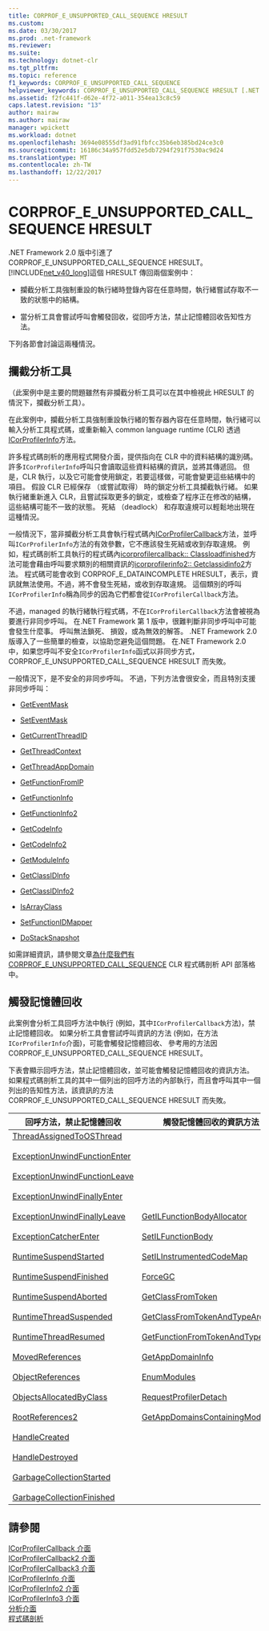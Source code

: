 ```yaml
---
title: CORPROF_E_UNSUPPORTED_CALL_SEQUENCE HRESULT
ms.custom: 
ms.date: 03/30/2017
ms.prod: .net-framework
ms.reviewer: 
ms.suite: 
ms.technology: dotnet-clr
ms.tgt_pltfrm: 
ms.topic: reference
f1_keywords: CORPROF_E_UNSUPPORTED_CALL_SEQUENCE
helpviewer_keywords: CORPROF_E_UNSUPPORTED_CALL_SEQUENCE HRESULT [.NET Framework profiling]
ms.assetid: f2fc441f-d62e-4f72-a011-354ea13c8c59
caps.latest.revision: "13"
author: mairaw
ms.author: mairaw
manager: wpickett
ms.workload: dotnet
ms.openlocfilehash: 3694e08555df3ad91fbfcc35b6eb385bd24ce3c0
ms.sourcegitcommit: 16186c34a957fdd52e5db7294f291f7530ac9d24
ms.translationtype: MT
ms.contentlocale: zh-TW
ms.lasthandoff: 12/22/2017
---
```

# <a name="corprofeunsupportedcallsequence-hresult"></a>CORPROF_E_UNSUPPORTED_CALL_SEQUENCE HRESULT
.NET Framework 2.0 版中引進了 CORPROF_E_UNSUPPORTED_CALL_SEQUENCE HRESULT。 [!INCLUDE[net_v40_long](../../../../includes/net-v40-long-md.md)]這個 HRESULT 傳回兩個案例中：  
  
-   攔截分析工具強制重設的執行緒時登錄內容在任意時間，執行緒嘗試存取不一致的狀態中的結構。  
  
-   當分析工具會嘗試呼叫會觸發回收，從回呼方法，禁止記憶體回收告知性方法。  
  
 下列各節會討論這兩種情況。  
  
## <a name="hijacking-profilers"></a>攔截分析工具  
 （此案例中是主要的問題雖然有非攔截分析工具可以在其中檢視此 HRESULT 的情況下，攔截分析工具）。  
  
 在此案例中，攔截分析工具強制重設執行緒的暫存器內容在任意時間，執行緒可以輸入分析工具程式碼，或重新輸入 common language runtime (CLR) 透過[ICorProfilerInfo](../../../../docs/framework/unmanaged-api/profiling/icorprofilerinfo-interface.md)方法。  
  
 許多程式碼剖析的應用程式開發介面，提供指向在 CLR 中的資料結構的識別碼。 許多`ICorProfilerInfo`呼叫只會讀取這些資料結構的資訊，並將其傳遞回。 但是，CLR 執行，以及它可能會使用鎖定，若要這樣做，可能會變更這些結構中的項目。 假設 CLR 已經保存 （或嘗試取得） 時的鎖定分析工具攔截執行緒。 如果執行緒重新進入 CLR，且嘗試採取更多的鎖定，或檢查了程序正在修改的結構，這些結構可能不一致的狀態。 死結 （deadlock） 和存取違規可以輕鬆地出現在這種情況。  
  
 一般情況下，當非攔截分析工具會執行程式碼內[ICorProfilerCallback](../../../../docs/framework/unmanaged-api/profiling/icorprofilercallback-interface.md)方法，並呼叫`ICorProfilerInfo`方法的有效參數，它不應該發生死結或收到存取違規。 例如，程式碼剖析工具執行的程式碼內[icorprofilercallback:: Classloadfinished](../../../../docs/framework/unmanaged-api/profiling/icorprofilercallback-classloadfinished-method.md)方法可能會藉由呼叫要求類別的相關資訊的[icorprofilerinfo2:: Getclassidinfo2](../../../../docs/framework/unmanaged-api/profiling/icorprofilerinfo2-getclassidinfo2-method.md)方法。 程式碼可能會收到 CORPROF_E_DATAINCOMPLETE HRESULT，表示，資訊就無法使用。不過，將不會發生死結，或收到存取違規。 這個類別的呼叫`ICorProfilerInfo`稱為同步的因為它們都會從`ICorProfilerCallback`方法。  
  
 不過，managed 的執行緒執行程式碼，不在`ICorProfilerCallback`方法會被視為要進行非同步呼叫。 在.NET Framework 第 1 版中，很難判斷非同步呼叫中可能會發生什麼事。 呼叫無法鎖死、 損毀，或為無效的解答。 .NET Framework 2.0 版導入了一些簡單的檢查，以協助您避免這個問題。 在.NET Framework 2.0 中，如果您呼叫不安全`ICorProfilerInfo`函式以非同步方式，CORPROF_E_UNSUPPORTED_CALL_SEQUENCE HRESULT 而失敗。  
  
 一般情況下，是不安全的非同步呼叫。 不過，下列方法會很安全，而且特別支援非同步呼叫：  
  
-   [GetEventMask](../../../../docs/framework/unmanaged-api/profiling/icorprofilerinfo-geteventmask-method.md)  
  
-   [SetEventMask](../../../../docs/framework/unmanaged-api/profiling/icorprofilerinfo-seteventmask-method.md)  
  
-   [GetCurrentThreadID](../../../../docs/framework/unmanaged-api/profiling/icorprofilerinfo-getcurrentthreadid-method.md)  
  
-   [GetThreadContext](../../../../docs/framework/unmanaged-api/profiling/icorprofilerinfo-getthreadcontext-method.md)  
  
-   [GetThreadAppDomain](../../../../docs/framework/unmanaged-api/profiling/icorprofilerinfo2-getthreadappdomain-method.md)  
  
-   [GetFunctionFromIP](../../../../docs/framework/unmanaged-api/profiling/icorprofilerinfo-getfunctionfromip-method.md)  
  
-   [GetFunctionInfo](../../../../docs/framework/unmanaged-api/profiling/icorprofilerinfo-getfunctioninfo-method.md)  
  
-   [GetFunctionInfo2](../../../../docs/framework/unmanaged-api/profiling/icorprofilerinfo2-getfunctioninfo2-method.md)  
  
-   [GetCodeInfo](../../../../docs/framework/unmanaged-api/profiling/icorprofilerinfo-getcodeinfo-method.md)  
  
-   [GetCodeInfo2](../../../../docs/framework/unmanaged-api/profiling/icorprofilerinfo2-getcodeinfo2-method.md)  
  
-   [GetModuleInfo](../../../../docs/framework/unmanaged-api/profiling/icorprofilerinfo-getmoduleinfo-method.md)  
  
-   [GetClassIDInfo](../../../../docs/framework/unmanaged-api/profiling/icorprofilerinfo-getclassidinfo-method.md)  
  
-   [GetClassIDInfo2](../../../../docs/framework/unmanaged-api/profiling/icorprofilerinfo2-getclassidinfo2-method.md)  
  
-   [IsArrayClass](../../../../docs/framework/unmanaged-api/profiling/icorprofilerinfo-isarrayclass-method.md)  
  
-   [SetFunctionIDMapper](../../../../docs/framework/unmanaged-api/profiling/icorprofilerinfo-setfunctionidmapper-method.md)  
  
-   [DoStackSnapshot](../../../../docs/framework/unmanaged-api/profiling/icorprofilerinfo2-dostacksnapshot-method.md)  
  
 如需詳細資訊，請參閱文章[為什麼我們有 CORPROF_E_UNSUPPORTED_CALL_SEQUENCE](http://go.microsoft.com/fwlink/?LinkId=169156) CLR 程式碼剖析 API 部落格中。  
  
## <a name="triggering-garbage-collections"></a>觸發記憶體回收  
 此案例會分析工具回呼方法中執行 (例如，其中`ICorProfilerCallback`方法)，禁止記憶體回收。 如果分析工具會嘗試呼叫資訊的方法 (例如，在方法`ICorProfilerInfo`介面)，可能會觸發記憶體回收、 參考用的方法因 CORPROF_E_UNSUPPORTED_CALL_SEQUENCE HRESULT。  
  
 下表會顯示回呼方法，禁止記憶體回收，並可能會觸發記憶體回收的資訊方法。 如果程式碼剖析工具的其中一個列出的回呼方法的內部執行，而且會呼叫其中一個列出的告知性方法，該資訊的方法 CORPROF_E_UNSUPPORTED_CALL_SEQUENCE HRESULT 而失敗。  
  
|回呼方法，禁止記憶體回收|觸發記憶體回收的資訊方法|  
|------------------------------------------------------|------------------------------------------------------------|  
|[ThreadAssignedToOSThread](../../../../docs/framework/unmanaged-api/profiling/icorprofilercallback-threadassignedtoosthread-method.md)<br /><br /> [ExceptionUnwindFunctionEnter](../../../../docs/framework/unmanaged-api/profiling/icorprofilercallback-exceptionunwindfunctionenter-method.md)<br /><br /> [ExceptionUnwindFunctionLeave](../../../../docs/framework/unmanaged-api/profiling/icorprofilercallback-exceptionunwindfunctionleave-method.md)<br /><br /> [ExceptionUnwindFinallyEnter](../../../../docs/framework/unmanaged-api/profiling/icorprofilercallback-exceptionunwindfinallyenter-method.md)<br /><br /> [ExceptionUnwindFinallyLeave](../../../../docs/framework/unmanaged-api/profiling/icorprofilercallback-exceptionunwindfinallyleave-method.md)<br /><br /> [ExceptionCatcherEnter](../../../../docs/framework/unmanaged-api/profiling/icorprofilercallback-exceptioncatcherenter-method.md)<br /><br /> [RuntimeSuspendStarted](../../../../docs/framework/unmanaged-api/profiling/icorprofilercallback-runtimesuspendstarted-method.md)<br /><br /> [RuntimeSuspendFinished](../../../../docs/framework/unmanaged-api/profiling/icorprofilercallback-runtimesuspendfinished-method.md)<br /><br /> [RuntimeSuspendAborted](../../../../docs/framework/unmanaged-api/profiling/icorprofilercallback-runtimesuspendaborted-method.md)<br /><br /> [RuntimeThreadSuspended](../../../../docs/framework/unmanaged-api/profiling/icorprofilercallback-runtimethreadsuspended-method.md)<br /><br /> [RuntimeThreadResumed](../../../../docs/framework/unmanaged-api/profiling/icorprofilercallback-runtimethreadresumed-method.md)<br /><br /> [MovedReferences](../../../../docs/framework/unmanaged-api/profiling/icorprofilercallback-movedreferences-method.md)<br /><br /> [ObjectReferences](../../../../docs/framework/unmanaged-api/profiling/icorprofilercallback-objectreferences-method.md)<br /><br /> [ObjectsAllocatedByClass](../../../../docs/framework/unmanaged-api/profiling/icorprofilercallback-objectsallocatedbyclass-method.md)<br /><br /> [RootReferences2](../../../../docs/framework/unmanaged-api/profiling/icorprofilercallback-rootreferences-method.md)<br /><br /> [HandleCreated](../../../../docs/framework/unmanaged-api/profiling/icorprofilercallback2-handlecreated-method.md)<br /><br /> [HandleDestroyed](../../../../docs/framework/unmanaged-api/profiling/icorprofilercallback2-handledestroyed-method.md)<br /><br /> [GarbageCollectionStarted](../../../../docs/framework/unmanaged-api/profiling/icorprofilercallback2-garbagecollectionstarted-method.md)<br /><br /> [GarbageCollectionFinished](../../../../docs/framework/unmanaged-api/profiling/icorprofilercallback2-garbagecollectionfinished-method.md)|[GetILFunctionBodyAllocator](../../../../docs/framework/unmanaged-api/profiling/icorprofilerinfo-getilfunctionbodyallocator-method.md)<br /><br /> [SetILFunctionBody](../../../../docs/framework/unmanaged-api/profiling/icorprofilerinfo-setilfunctionbody-method.md)<br /><br /> [SetILInstrumentedCodeMap](../../../../docs/framework/unmanaged-api/profiling/icorprofilerinfo-setilinstrumentedcodemap-method.md)<br /><br /> [ForceGC](../../../../docs/framework/unmanaged-api/profiling/icorprofilerinfo-forcegc-method.md)<br /><br /> [GetClassFromToken](../../../../docs/framework/unmanaged-api/profiling/icorprofilerinfo-getclassfromtoken-method.md)<br /><br /> [GetClassFromTokenAndTypeArgs](../../../../docs/framework/unmanaged-api/profiling/icorprofilerinfo2-getclassfromtokenandtypeargs-method.md)<br /><br /> [GetFunctionFromTokenAndTypeArgs](../../../../docs/framework/unmanaged-api/profiling/icorprofilerinfo2-getfunctionfromtokenandtypeargs-method.md)<br /><br /> [GetAppDomainInfo](../../../../docs/framework/unmanaged-api/profiling/icorprofilerinfo-getappdomaininfo-method.md)<br /><br /> [EnumModules](../../../../docs/framework/unmanaged-api/profiling/icorprofilerinfo3-enummodules-method.md)<br /><br /> [RequestProfilerDetach](../../../../docs/framework/unmanaged-api/profiling/icorprofilerinfo3-requestprofilerdetach-method.md)<br /><br /> [GetAppDomainsContainingModule](../../../../docs/framework/unmanaged-api/profiling/icorprofilerinfo3-getappdomainscontainingmodule-method.md)|  
  
## <a name="see-also"></a>請參閱  
 [ICorProfilerCallback 介面](../../../../docs/framework/unmanaged-api/profiling/icorprofilercallback-interface.md)  
 [ICorProfilerCallback2 介面](../../../../docs/framework/unmanaged-api/profiling/icorprofilercallback2-interface.md)  
 [ICorProfilerCallback3 介面](../../../../docs/framework/unmanaged-api/profiling/icorprofilercallback3-interface.md)  
 [ICorProfilerInfo 介面](../../../../docs/framework/unmanaged-api/profiling/icorprofilerinfo-interface.md)  
 [ICorProfilerInfo2 介面](../../../../docs/framework/unmanaged-api/profiling/icorprofilerinfo2-interface.md)  
 [ICorProfilerInfo3 介面](../../../../docs/framework/unmanaged-api/profiling/icorprofilerinfo3-interface.md)  
 [分析介面](../../../../docs/framework/unmanaged-api/profiling/profiling-interfaces.md)  
 [程式碼剖析](../../../../docs/framework/unmanaged-api/profiling/index.md)
